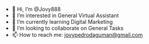 - 👋 Hi, I’m @Jovy888
- 👀 I’m interested in General Virtual Assistant
- 🌱 I’m currently learning Digital Marketing
- 💞️ I’m looking to collaborate on General Tasks
- 📫 How to reach me: jovypedrodaguman@gmail.com

<!---
Jovy888/Jovy888 is a ✨ special ✨ repository because its `README.md` (this file) appears on your GitHub profile.
You can click the Preview link to take a look at your changes.
--->
